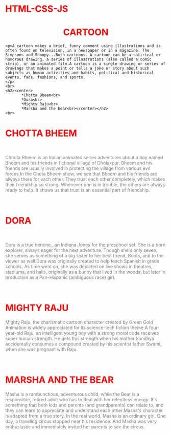 # HTML-CSS-JS
<html>
  <head>
    <title>Day 1</title>
    <style>
h1{
  color:red;
}
.content{
  color:gray;
}
</style>
  </head>
  <body>
      <center>
    <h1>CARTOON</h1>
      </center>
    
    <p>A cartoon makes a brief, funny comment using illustrations and is often found on television, in a newspaper or in a magazine. The Simpsons and Snoopy...Both cartoons. A cartoon can be a satirical or humorous drawing, a series of illustrations (also called a comic strip), or an animated film.A cartoon is a single drawing or series of drawings that makes a point or tells a joke or story about such subjects as human activities and habits, political and historical events, fads, fashions, and sports.
    </p>
    <br>
    <h2><center>
           *Chotta Bheem<br>
           *Dora<br>
           *Mighty Raju<br>
           *Marsha and the bear<br></center></h2>
    <br>
<h1>CHOTTA BHEEM</h1><br>
    <p class="content">Chhota Bheem is an Indian animated series adventures about a boy named Bheem and his friends in fictional village of Dholakpur. Bheem and his friends are usually involved in protecting the village from various evil forces.In the Chota Bheem show, we see that Bheem and his friends are always there for each other. They trust each other completely, which makes their friendship so strong. Whenever one is in trouble, the others are always ready to help. It shows us that trust is an essential part of friendship.
    </p><br>
<h1>DORA</h1><br>
    <p class="content">Dora is a true heroine...an Indiana Jones for the preschool set. She is a born explorer, always eager for the next adventure. Though she's only seven, she serves as something of a big sister to her best friend, Boots, and to the viewer as well.Dora was originally created to help teach Spanish in grade schools. As time went on, she was depicted on live shows in theatres, stadiums, and halls, originally as a bunny that lived in the woods, but later in production as a Pan-Hispanic (ambiguous race) girl.
    </p><br>
 <h1>MIGHTY RAJU</h1>
    <p class="content">Mighty Raju, the charismatic cartoon character created by Green Gold Animation is widely appreciated for its science-tech fiction theme.A four-year-old Raju, an intelligent young boy with a strong moral code receives super human strength. He gets this strength when his mother Sandhya accidentally consumes a compound created by his scientist father Swami, when she was pregnant with Raju.
    </p><br>
<h1>MARSHA AND THE BEAR</h1>
    <p class="content">Masha is a rambunctious, adventurous child, while the Bear is a responsible, retired adult who has to deal with her relentless energy. It's something that both kids and parents (and grandparents) can relate to, and they can learn to appreciate and understand each other.Masha's character is adapted from a true story. In the real world, Masha is an ordinary girl. One day, a traveling circus stopped near his residence. And Masha was very enthusiastic and immediately invited her parents to see the circus.
    </p>
  </body>
</html>